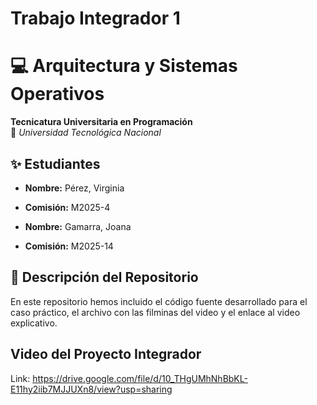 # Trabajo Integrador 1
# 💻 Arquitectura y Sistemas Operativos 
**Tecnicatura Universitaria en Programación**  
📍 *Universidad Tecnológica Nacional*  

## ✨ Estudiantes  
- **Nombre:** Pérez, Virginia 
- **Comisión:** M2025-4
  
- **Nombre:** Gamarra, Joana 
- **Comisión:** M2025-14 

## 📂 Descripción del Repositorio  
En este repositorio hemos incluido el código fuente desarrollado para el caso práctico, el archivo con las filminas del video y el enlace al video explicativo.

## Video del Proyecto Integrador
Link: https://drive.google.com/file/d/10_THgUMhNhBbKL-E11hy2iib7MJJUXn8/view?usp=sharing

